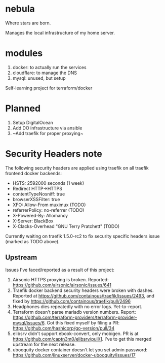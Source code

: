 # nebula

Where stars are born.

Manages the local infrastructure of my home server.

# modules

1. docker: to actually run the services
2. cloudflare: to manage the DNS
3. mysql: unused, but setup

Self-learning project for terraform/docker

# Planned

1. Setup DigitalOcean
2. Add DO infrastructure via ansible
3. ~Add traefik for proper proxying~

# Security Headers note

The following security headers are applied using traefik on all traefik frontend docker backends:

- HSTS: 2592000 seconds (1 week)
- Redirect HTTP->HTTPS
- contentTypeNosniff: true
- browserXSSFilter: true
- XFO: Allow-From muximux (TODO)
- referrerPolicy: no-referrer (TODO)
- X-Powered-By: Allomancy
- X-Server: BlackBox
- X-Clacks-Overhead "GNU Terry Pratchett" (TODO)

Currently waiting on traefik 1.5.0-rc2 to fix security specific headers issue (marked as TODO above).

## Upstream

Issues I've faced/reported as a result of this project:

1. Airsonic HTTPS proxying is broken. Reported: https://github.com/airsonic/airsonic/issues/641
2. Traefik docker backend security headers were broken with dashes. Reported at https://github.com/containous/traefik/issues/2493, and fixed by https://github.com/containous/traefik/pull/2496
3. Headphones dies repeatedly with no error logs. Yet-to-report.
4. Terraform doesn't parse mariadb version numbers. Report: https://github.com/terraform-providers/terraform-provider-mysql/issues/6. Got this fixed myself by filing a PR: https://github.com/hashicorp/go-version/pull/34
5. elibsrv didn't support ebook-convert, only mobigen. PR is at https://github.com/captn3m0/elibsrv/pull/1. I've to get this merged upstream for the next release.
6. ubooquity docker container doesn't let you set admin password: https://github.com/linuxserver/docker-ubooquity/issues/17

